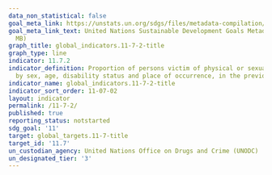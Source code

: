 ```yaml
---
data_non_statistical: false
goal_meta_link: https://unstats.un.org/sdgs/files/metadata-compilation/Metadata-Goal-11.pdf
goal_meta_link_text: United Nations Sustainable Development Goals Metadata (PDF 4.0
  MB)
graph_title: global_indicators.11-7-2-title
graph_type: line
indicator: 11.7.2
indicator_definition: Proportion of persons victim of physical or sexual harassment,
  by sex, age, disability status and place of occurrence, in the previous 12 months
indicator_name: global_indicators.11-7-2-title
indicator_sort_order: 11-07-02
layout: indicator
permalink: /11-7-2/
published: true
reporting_status: notstarted
sdg_goal: '11'
target: global_targets.11-7-title
target_id: '11.7'
un_custodian_agency: United Nations Office on Drugs and Crime (UNODC)
un_designated_tier: '3'
---
```

